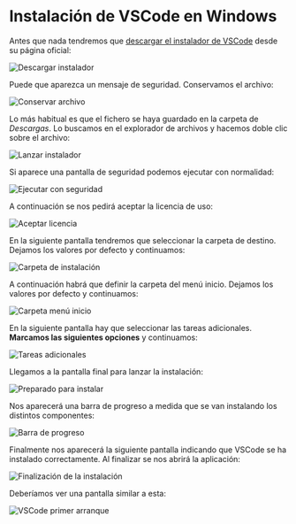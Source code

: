 # Instalación de VSCode en Windows

Antes que nada tendremos que [descargar el instalador de VSCode](https://code.visualstudio.com/download) desde su página oficial:

![Descargar instalador](images/vscode-install-win/01-download-installer.png)

Puede que aparezca un mensaje de seguridad. Conservamos el archivo:

![Conservar archivo](./images/vscode-install-win/02-keep-installer.png)

Lo más habitual es que el fichero se haya guardado en la carpeta de _Descargas_. Lo buscamos en el explorador de archivos y hacemos doble clic sobre el archivo:

![Lanzar instalador](./images/vscode-install-win/03-launch-installer.png)

Si aparece una pantalla de seguridad podemos ejecutar con normalidad:

![Ejecutar con seguridad](./images/vscode-install-win/04-security-execute.png)

A continuación se nos pedirá aceptar la licencia de uso:

![Aceptar licencia](images/vscode-install-win/05-license.png)

En la siguiente pantalla tendremos que seleccionar la carpeta de destino. Dejamos los valores por defecto y continuamos:

![Carpeta de instalación](images/vscode-install-win/06-installation-folder.png)

A continuación habrá que definir la carpeta del menú inicio. Dejamos los valores por defecto y continuamos:

![Carpeta menú inicio](images/vscode-install-win/07-start-menu.png)

En la siguiente pantalla hay que seleccionar las tareas adicionales. **Marcamos las siguientes opciones** y continuamos:

![Tareas adicionales](images/vscode-install-win/08-additional-tasks.png)

Llegamos a la pantalla final para lanzar la instalación:

![Preparado para instalar](images/vscode-install-win/09-ready-install.png)

Nos aparecerá una barra de progreso a medida que se van instalando los distintos componentes:

![Barra de progreso](images/vscode-install-win/10-progress-bar.png)

Finalmente nos aparecerá la siguiente pantalla indicando que VSCode se ha instalado correctamente. Al finalizar se nos abrirá la aplicación:

![Finalización de la instalación](images/vscode-install-win/11-installation-finish.png)

Deberíamos ver una pantalla similar a esta:

![VSCode primer arranque](images/vscode-install-win/12-first-startup.png)
